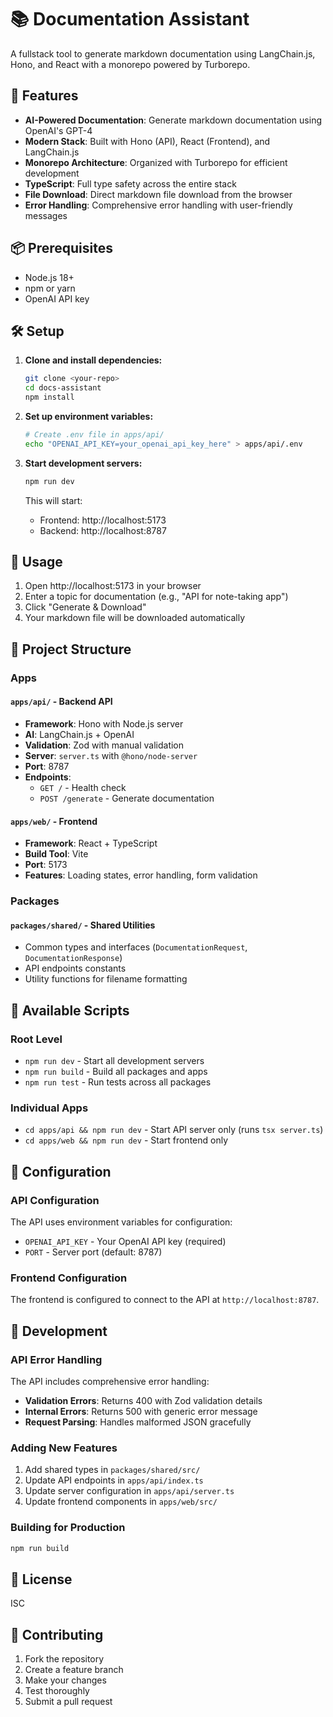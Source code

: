 # 📚 Documentation Assistant

A fullstack tool to generate markdown documentation using LangChain.js, Hono, and React with a monorepo powered by Turborepo.

## 🚀 Features

- **AI-Powered Documentation**: Generate markdown documentation using OpenAI's GPT-4
- **Modern Stack**: Built with Hono (API), React (Frontend), and LangChain.js
- **Monorepo Architecture**: Organized with Turborepo for efficient development
- **TypeScript**: Full type safety across the entire stack
- **File Download**: Direct markdown file download from the browser
- **Error Handling**: Comprehensive error handling with user-friendly messages

## 📦 Prerequisites

- Node.js 18+
- npm or yarn
- OpenAI API key

## 🛠️ Setup

1. **Clone and install dependencies:**

   ```bash
   git clone <your-repo>
   cd docs-assistant
   npm install
   ```

2. **Set up environment variables:**

   ```bash
   # Create .env file in apps/api/
   echo "OPENAI_API_KEY=your_openai_api_key_here" > apps/api/.env
   ```

3. **Start development servers:**

   ```bash
   npm run dev
   ```

   This will start:

   - Frontend: http://localhost:5173
   - Backend: http://localhost:8787

## 🎯 Usage

1. Open http://localhost:5173 in your browser
2. Enter a topic for documentation (e.g., "API for note-taking app")
3. Click "Generate & Download"
4. Your markdown file will be downloaded automatically

## 📁 Project Structure

### Apps

#### `apps/api/` - Backend API

- **Framework**: Hono with Node.js server
- **AI**: LangChain.js + OpenAI
- **Validation**: Zod with manual validation
- **Server**: `server.ts` with `@hono/node-server`
- **Port**: 8787
- **Endpoints**:
  - `GET /` - Health check
  - `POST /generate` - Generate documentation

#### `apps/web/` - Frontend

- **Framework**: React + TypeScript
- **Build Tool**: Vite
- **Port**: 5173
- **Features**: Loading states, error handling, form validation

### Packages

#### `packages/shared/` - Shared Utilities

- Common types and interfaces (`DocumentationRequest`, `DocumentationResponse`)
- API endpoints constants
- Utility functions for filename formatting

## 🚀 Available Scripts

### Root Level

- `npm run dev` - Start all development servers
- `npm run build` - Build all packages and apps
- `npm run test` - Run tests across all packages

### Individual Apps

- `cd apps/api && npm run dev` - Start API server only (runs `tsx server.ts`)
- `cd apps/web && npm run dev` - Start frontend only

## 🔧 Configuration

### API Configuration

The API uses environment variables for configuration:

- `OPENAI_API_KEY` - Your OpenAI API key (required)
- `PORT` - Server port (default: 8787)

### Frontend Configuration

The frontend is configured to connect to the API at `http://localhost:8787`.

## 🧪 Development

### API Error Handling

The API includes comprehensive error handling:

- **Validation Errors**: Returns 400 with Zod validation details
- **Internal Errors**: Returns 500 with generic error message
- **Request Parsing**: Handles malformed JSON gracefully

### Adding New Features

1. Add shared types in `packages/shared/src/`
2. Update API endpoints in `apps/api/index.ts`
3. Update server configuration in `apps/api/server.ts`
4. Update frontend components in `apps/web/src/`

### Building for Production

```bash
npm run build
```

## 📝 License

ISC

## 🤝 Contributing

1. Fork the repository
2. Create a feature branch
3. Make your changes
4. Test thoroughly
5. Submit a pull request

